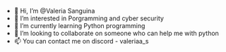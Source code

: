 - 👋 Hi, I’m @Valeria Sanguina
- 👀 I’m interested in Porgramming and cyber security
- 🌱 I’m currently learning Python programming
- 💞️ I’m looking to collaborate on someone who can help me with python
- 📫 You can contact me on discord - valeriaa_s
